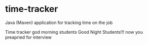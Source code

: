 # time-tracker
Java (Maven) application for tracking time on the job

Time tracker
god morning students
Good Night Students!!!
now you preapried for interview

